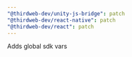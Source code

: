 ```yaml
---
"@thirdweb-dev/unity-js-bridge": patch
"@thirdweb-dev/react-native": patch
"@thirdweb-dev/react": patch
---
```


Adds global sdk vars
